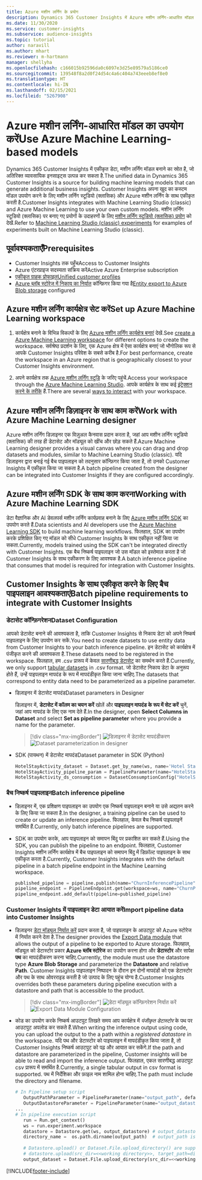 ```yaml
---
title: Azure मशीन लर्निंग के प्रयोग
description: Dynamics 365 Customer Insights में Azure मशीन लर्निंग-आधारित मॉडल का उपयोग करें.
ms.date: 11/30/2020
ms.service: customer-insights
ms.subservice: audience-insights
ms.topic: tutorial
author: naravill
ms.author: mhart
ms.reviewer: m-hartmann
manager: shellyha
ms.openlocfilehash: c166015b92596da0c6097e3d25e89579a5186ce0
ms.sourcegitcommit: 139548f8a2d0f24d54c4a6c404a743eeeb8ef8e0
ms.translationtype: HT
ms.contentlocale: hi-IN
ms.lasthandoff: 02/15/2021
ms.locfileid: "5267908"
---
```

# <a name="use-azure-machine-learning-based-models"></a><span data-ttu-id="c0e84-103">Azure मशीन लर्निंग-आधारित मॉडल का उपयोग करें</span><span class="sxs-lookup"><span data-stu-id="c0e84-103">Use Azure Machine Learning-based models</span></span>

<span data-ttu-id="c0e84-104">Dynamics 365 Customer Insights में एकीकृत डेटा, मशीन लर्निंग मॉडल बनाने का स्रोत है, जो अतिरिक्त व्यावसायिक इनसाइट्स उत्पन्न कर सकता है.</span><span class="sxs-lookup"><span data-stu-id="c0e84-104">The unified data in Dynamics 365 Customer Insights is a source for building machine learning models that can generate additional business insights.</span></span> <span data-ttu-id="c0e84-105">Customer Insights अपना खुद का कस्टम मॉडल उपयोग करने के लिए मशीन लर्निंग स्टूडियो (क्लासिक) और Azure मशीन लर्निंग के साथ एकीकृत करती है.</span><span class="sxs-lookup"><span data-stu-id="c0e84-105">Customer Insights integrates with Machine Learning Studio (classic) and Azure Machine Learning to use your own custom models.</span></span> <span data-ttu-id="c0e84-106">मशीन लर्निंग स्टूडियो (क्लासिक) पर बनाए गए प्रयोगों के उदाहरणों के लिए [मशीन लर्निंग स्टूडियो (क्लासिक) प्रयोग](machine-learning-studio-experiments.md) को देखें.</span><span class="sxs-lookup"><span data-stu-id="c0e84-106">Refer to [Machine Learning Studio (classic) experiments](machine-learning-studio-experiments.md) for examples of experiments built on Machine Learning Studio (classic).</span></span> 

## <a name="prerequisites"></a><span data-ttu-id="c0e84-107">पूर्वावश्यकताएँ</span><span class="sxs-lookup"><span data-stu-id="c0e84-107">Prerequisites</span></span>

- <span data-ttu-id="c0e84-108">Customer Insights तक पहुँच</span><span class="sxs-lookup"><span data-stu-id="c0e84-108">Access to Customer Insights</span></span>
- <span data-ttu-id="c0e84-109">Azure एंटरप्राइज सदस्यता सक्रिय करें</span><span class="sxs-lookup"><span data-stu-id="c0e84-109">Active Azure Enterprise subscription</span></span>
- [<span data-ttu-id="c0e84-110">एकीकृत ग्राहक प्रोफाइल</span><span class="sxs-lookup"><span data-stu-id="c0e84-110">Unified customer profiles</span></span>](data-unification.md)
- <span data-ttu-id="c0e84-111">[Azure ब्लॉब स्टोरेज में निकाय का निर्यात](export-azure-blob-storage.md) कॉन्फ़िगर किया गया है</span><span class="sxs-lookup"><span data-stu-id="c0e84-111">[Entity export to Azure Blob storage](export-azure-blob-storage.md) configured</span></span>

## <a name="set-up-azure-machine-learning-workspace"></a><span data-ttu-id="c0e84-112">Azure मशीन लर्निंग कार्यक्षेत्र सेट करें</span><span class="sxs-lookup"><span data-stu-id="c0e84-112">Set up Azure Machine Learning workspace</span></span>

1. <span data-ttu-id="c0e84-113">कार्यक्षेत्र बनाने के विभिन्न विकल्पों के लिए [Azure मशीन लर्निंग कार्यक्षेत्र बनाएं](https://docs.microsoft.com/azure/machine-learning/concept-workspace#-create-a-workspace) देखें.</span><span class="sxs-lookup"><span data-stu-id="c0e84-113">See [create a Azure Machine Learning workspace](https://docs.microsoft.com/azure/machine-learning/concept-workspace#-create-a-workspace) for different options to create the workspace.</span></span> <span data-ttu-id="c0e84-114">सर्वश्रेष्ठ प्रदर्शन के लिए, एक Azure क्षेत्र में ऐसा कार्यक्षेत्र बनाएं जो भौगोलिक रूप से आपके Customer Insights परिवेश के सबसे करीब है.</span><span class="sxs-lookup"><span data-stu-id="c0e84-114">For best performance, create the workspace in an Azure region that is geographically closest to your Customer Insights environment.</span></span>

1. <span data-ttu-id="c0e84-115">अपने कार्यक्षेत्र तक [Azure मशीन लर्निंग स्टूडि](https://ml.azure.com/) के जरिए पहुंचें.</span><span class="sxs-lookup"><span data-stu-id="c0e84-115">Access your workspace through the [Azure Machine Learning Studio](https://ml.azure.com/).</span></span> <span data-ttu-id="c0e84-116">आपके कार्यक्षेत्र के साथ कई [इंट्रेक्शन करने के तरीके](https://docs.microsoft.com/azure/machine-learning/concept-workspace#tools-for-workspace-interaction) हैं.</span><span class="sxs-lookup"><span data-stu-id="c0e84-116">There are several [ways to interact](https://docs.microsoft.com/azure/machine-learning/concept-workspace#tools-for-workspace-interaction) with your workspace.</span></span>

## <a name="work-with-azure-machine-learning-designer"></a><span data-ttu-id="c0e84-117">Azure मशीन लर्निंग डिज़ाइनर के साथ काम करें</span><span class="sxs-lookup"><span data-stu-id="c0e84-117">Work with Azure Machine Learning designer</span></span>

<span data-ttu-id="c0e84-118">Azure मशीन लर्निंग डिज़ाइनर एक विज़ुअल कैनवास प्रदान करता है, जहां आप मशीन लर्निंग स्टूडियो (क्लासिक) की तरह ही डेटासेट और मॉड्यूल को खींच और छोड़ सकते हैं.</span><span class="sxs-lookup"><span data-stu-id="c0e84-118">Azure Machine Learning designer provides a visual canvas where you can drag and drop datasets and modules, similar to Machine Learning Studio (classic).</span></span> <span data-ttu-id="c0e84-119">यदि डिज़ाइनर द्वारा बनाई गई बैच पाइपलाइन को तदनुसार कॉन्फ़िगर किया जाता है, तो उनको Customer Insights में एकीकृत किया जा सकता है.</span><span class="sxs-lookup"><span data-stu-id="c0e84-119">A batch pipeline created from the designer can be integrated into Customer Insights if they are configured accordingly.</span></span> 
   
## <a name="working-with-azure-machine-learning-sdk"></a><span data-ttu-id="c0e84-120">Azure मशीन लर्निंग SDK के साथ काम करना</span><span class="sxs-lookup"><span data-stu-id="c0e84-120">Working with Azure Machine Learning SDK</span></span>

<span data-ttu-id="c0e84-121">डेटा वैज्ञानिक और AI डेवलपर्स मशीन लर्निंग कार्यप्रवाह बनाने के लिए [Azure मशीन लर्निंग SDK](https://docs.microsoft.com/python/api/overview/azure/ml/?view=azure-ml-py&preserve-view=true) का उपयोग करते हैं.</span><span class="sxs-lookup"><span data-stu-id="c0e84-121">Data scientists and AI developers use the [Azure Machine Learning SDK](https://docs.microsoft.com/python/api/overview/azure/ml/?view=azure-ml-py&preserve-view=true) to build machine learning workflows.</span></span> <span data-ttu-id="c0e84-122">फिलहाल, SDK का उपयोग करके प्रशिक्षित किए गए मॉडल को सीधे Customer Insights के साथ एकीकृत नहीं किया जा सकता.</span><span class="sxs-lookup"><span data-stu-id="c0e84-122">Currently, models trained using the SDK can't be integrated directly with Customer Insights.</span></span> <span data-ttu-id="c0e84-123">एक बैच निष्कर्ष पाइपलाइन जो उस मॉडल को इस्तेमाल करता है जो Customer Insights के साथ एकीकरण के लिए आवश्यक है.</span><span class="sxs-lookup"><span data-stu-id="c0e84-123">A batch inference pipeline that consumes that model is required for integration with Customer Insights.</span></span>

## <a name="batch-pipeline-requirements-to-integrate-with-customer-insights"></a><span data-ttu-id="c0e84-124">Customer Insights के साथ एकीकृत करने के लिए बैच पाइपलाइन आवश्यकताएं</span><span class="sxs-lookup"><span data-stu-id="c0e84-124">Batch pipeline requirements to integrate with Customer Insights</span></span>

### <a name="dataset-configuration"></a><span data-ttu-id="c0e84-125">डेटासेट कॉन्फ़िगरेशन</span><span class="sxs-lookup"><span data-stu-id="c0e84-125">Dataset Configuration</span></span>

<span data-ttu-id="c0e84-126">आपको डेटासेट बनाने की आवश्यकता है, ताकि Customer Insights से निकाय डेटा को अपने निष्कर्ष पाइपलाइन के लिए उपयोग कर सकें.</span><span class="sxs-lookup"><span data-stu-id="c0e84-126">You need to create datasets to use entity data from Customer Insights to your batch inference pipeline.</span></span> <span data-ttu-id="c0e84-127">इन डेटासेट को कार्यक्षेत्र में पंजीकृत करने की आवश्यकता है.</span><span class="sxs-lookup"><span data-stu-id="c0e84-127">These datasets need to be registered in the workspace.</span></span> <span data-ttu-id="c0e84-128">फिलहाल, हम .csv प्रारूप में केवल [सारणीबद्ध डेटासेट](https://docs.microsoft.com/azure/machine-learning/how-to-create-register-datasets#tabulardataset) का समर्थन करते हैं.</span><span class="sxs-lookup"><span data-stu-id="c0e84-128">Currently, we only support [tabular datasets](https://docs.microsoft.com/azure/machine-learning/how-to-create-register-datasets#tabulardataset) in .csv format.</span></span> <span data-ttu-id="c0e84-129">जो डेटासेट निकाय डेटा के अनुरूप होते हैं, उन्हें पाइपलाइन मापदंड के रूप में मापदंडीकृत किया जाना चाहिए.</span><span class="sxs-lookup"><span data-stu-id="c0e84-129">The datasets that correspond to entity data need to be parameterized as a pipeline parameter.</span></span>
   
* <span data-ttu-id="c0e84-130">डिज़ाइनर में डेटासेट मापदंड</span><span class="sxs-lookup"><span data-stu-id="c0e84-130">Dataset parameters in Designer</span></span>
   
     <span data-ttu-id="c0e84-131">डिज़ाइनर में, **डेटासेट में कॉलम का चयन करें** खोलें और **पाइपलाइन मापदंड के रूप में सेट करें** चुनें, जहां आप मापदंड के लिए एक नाम देते हैं.</span><span class="sxs-lookup"><span data-stu-id="c0e84-131">In the designer, open **Select Columns in Dataset** and select **Set as pipeline parameter** where you provide a name for the parameter.</span></span>

     > [!div class="mx-imgBorder"]
     > <span data-ttu-id="c0e84-132">![डिज़ाइनर में डेटासेट मापदंडीकरण](media/intelligence-designer-dataset-parameters.png "डिज़ाइनर में डेटासेट मापदंडीकरण")</span><span class="sxs-lookup"><span data-stu-id="c0e84-132">![Dataset parameterization in designer](media/intelligence-designer-dataset-parameters.png "Dataset parameterization in designer")</span></span>
   
* <span data-ttu-id="c0e84-133">SDK (पायथन) में डेटासेट मापदंड</span><span class="sxs-lookup"><span data-stu-id="c0e84-133">Dataset parameter in SDK (Python)</span></span>
   
   ```python
   HotelStayActivity_dataset = Dataset.get_by_name(ws, name='Hotel Stay Activity Data')
   HotelStayActivity_pipeline_param = PipelineParameter(name="HotelStayActivity_pipeline_param", default_value=HotelStayActivity_dataset)
   HotelStayActivity_ds_consumption = DatasetConsumptionConfig("HotelStayActivity_dataset", HotelStayActivity_pipeline_param)
   ```

### <a name="batch-inference-pipeline"></a><span data-ttu-id="c0e84-134">बैच निष्कर्ष पाइपलाइन</span><span class="sxs-lookup"><span data-stu-id="c0e84-134">Batch inference pipeline</span></span>
  
* <span data-ttu-id="c0e84-135">डिज़ाइनर में, एक प्रशिक्षण पाइपलाइन का उपयोग एक निष्कर्ष पाइपलाइन बनाने या उसे अद्यतन करने के लिए किया जा सकता है.</span><span class="sxs-lookup"><span data-stu-id="c0e84-135">In the designer, a training pipeline can be used to create or update an inference pipeline.</span></span> <span data-ttu-id="c0e84-136">फिलहाल, केवल बैच निष्कर्ष पाइपलाइनें समर्थित हैं.</span><span class="sxs-lookup"><span data-stu-id="c0e84-136">Currently, only batch inference pipelines are supported.</span></span>

* <span data-ttu-id="c0e84-137">SDK का उपयोग करके, आप पाइपलाइन को समापन बिंदु पर प्रकाशित कर सकते हैं.</span><span class="sxs-lookup"><span data-stu-id="c0e84-137">Using the SDK, you can publish the pipeline to an endpoint.</span></span> <span data-ttu-id="c0e84-138">फिलहाल, Customer Insights मशीन लर्निंग कार्यक्षेत्र में बैच पाइपलाइन को समापन बिंदु में डिफ़ॉल्ट पाइपलाइन के साथ एकीकृत करता है.</span><span class="sxs-lookup"><span data-stu-id="c0e84-138">Currently, Customer Insights integrates with the default pipeline in a batch pipeline endpoint in the Machine Learning workspace.</span></span>
   
   ```python
   published_pipeline = pipeline.publish(name="ChurnInferencePipeline", description="Published Churn Inference pipeline")
   pipeline_endpoint = PipelineEndpoint.get(workspace=ws, name="ChurnPipelineEndpoint") 
   pipeline_endpoint.add_default(pipeline=published_pipeline)
   ```

### <a name="import-pipeline-data-into-customer-insights"></a><span data-ttu-id="c0e84-139">Customer Insights में पाइपलाइन डेटा आयात करें</span><span class="sxs-lookup"><span data-stu-id="c0e84-139">Import pipeline data into Customer Insights</span></span>

* <span data-ttu-id="c0e84-140">डिज़ाइनर [डेटा मॉड्यूल निर्यात करें](https://docs.microsoft.com/azure/machine-learning/algorithm-module-reference/export-data) प्रदान करता है, जो पाइपलाइन के आउटपुट को Azure स्टोरेज में निर्यात करने देता है.</span><span class="sxs-lookup"><span data-stu-id="c0e84-140">The designer provides the [Export Data module](https://docs.microsoft.com/azure/machine-learning/algorithm-module-reference/export-data) that allows the output of a pipeline to be exported to Azure storage.</span></span> <span data-ttu-id="c0e84-141">फिलहाल, मॉड्यूल को डेटास्टोर प्रकार **Azure ब्लॉब स्टोरेज** का उपयोग करना होगा और **डेटास्टोर** और सापेक्ष **पथ** का मापदंडीकरण करना चाहिए.</span><span class="sxs-lookup"><span data-stu-id="c0e84-141">Currently, the module must use the datastore type **Azure Blob Storage** and parameterize the **Datastore** and relative **Path**.</span></span> <span data-ttu-id="c0e84-142">Customer Insights पाइपलाइन निष्पादन के दौरान इन दोनों मापदंडों को एक डेटास्टोर और पथ के साथ ओवरराइड करती है जो उत्पाद के लिए पहुंच योग्य है.</span><span class="sxs-lookup"><span data-stu-id="c0e84-142">Customer Insights overrides both these parameters during pipeline execution with a datastore and path that is accessible to the product.</span></span>
   > [!div class="mx-imgBorder"]
   > <span data-ttu-id="c0e84-143">![डेटा मॉड्यूल कॉन्फ़िगरेशन निर्यात करें](media/intelligence-designer-importdata.png "डेटा मॉड्यूल कॉन्फ़िगरेशन निर्यात करें")</span><span class="sxs-lookup"><span data-stu-id="c0e84-143">![Export Data Module Configuration](media/intelligence-designer-importdata.png "Export Data Module Configuration")</span></span>
   
* <span data-ttu-id="c0e84-144">कोड का उपयोग करके निष्कर्ष आउटपुट लिखते समय आप कार्यक्षेत्र में *पंजीकृत डेटास्टोर* के पथ पर आउटपुट अपलोड कर सकते हैं.</span><span class="sxs-lookup"><span data-stu-id="c0e84-144">When writing the inference output using code, you can upload the output to the a path within a *registered datastore* in the workspace.</span></span> <span data-ttu-id="c0e84-145">यदि पथ और डेटास्टोर को पाइपलाइन में मापदंडीकृत किया जाता है, तो Customer Insights निष्कर्ष आउटपुट को पढ़ और आयात कर सकेंगे.</span><span class="sxs-lookup"><span data-stu-id="c0e84-145">If the path and datastore are parameterized in the pipeline, Customer insights will be able to read and import the inference output.</span></span> <span data-ttu-id="c0e84-146">फिलहाल, एकल सारणीबद्ध आउटपुट csv प्रारूप में समर्थित है.</span><span class="sxs-lookup"><span data-stu-id="c0e84-146">Currently, a single tabular output in csv format is supported.</span></span> <span data-ttu-id="c0e84-147">पथ में निर्देशिका और फ़ाइल नाम शामिल होना चाहिए.</span><span class="sxs-lookup"><span data-stu-id="c0e84-147">The path must include the directory and filename.</span></span>

   ```python
   # In Pipeline setup script
      OutputPathParameter = PipelineParameter(name="output_path", default_value="HotelChurnOutput/HotelChurnOutput.csv")
      OutputDatastoreParameter = PipelineParameter(name="output_datastore", default_value="workspaceblobstore")
   ...
   # In pipeline execution script
      run = Run.get_context()
      ws = run.experiment.workspace
      datastore = Datastore.get(ws, output_datastore) # output_datastore is parameterized
      directory_name =  os.path.dirname(output_path)  # output_path is parameterized.
      
      # Datastore.upload() or Dataset.File.upload_directory() are supported methods to uplaod the data
      # datastore.upload(src_dir=<<working directory>>, target_path=directory_name, overwrite=False, show_progress=True)
      output_dataset = Dataset.File.upload_directory(src_dir=<<working directory>>, target = (datastore, directory_name)) # Remove trailing "/" from directory_name
   ```


[!INCLUDE[footer-include](../includes/footer-banner.md)]
